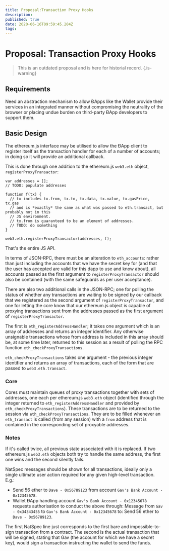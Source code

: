 ```yaml
---
title: Proposal:Transaction Proxy Hooks
description: 
published: true
date: 2020-06-16T09:59:45.204Z
tags: 
---
```


# Proposal: Transaction Proxy Hooks

> This is an outdated proposal and is here for historial record.
{.is-warning}

## Requirements

Need an abstraction mechanism to allow ÐApps like the Wallet provide their services in an integrated manner without compromising the neutrality of the browser or placing undue burden on third-party ÐApp developers to support them.

## Basic Design

The ethereum.js interface may be utilised to allow the ÐApp client to register itself as the transaction handler for each of a number of accounts; in doing so it will provide an additional callback.

This is done through one addition to the ethereum.js `web3.eth` object, `registerProxyTransactor`:

```
var addresses = [];
// TODO: populate addresses

function f(tx) {
  // tx includes tx.from, tx.to, tx.data, tx.value, tx.gasPrice, tx.gas
  // and is *exactly* the same as what was passed to eth.transact, but probably not in this
  // JS environment.
  // tx.from is guaranteed to be an element of addresses.
  // TODO: do something
}

web3.eth.registerProxyTransactor(addresses, f);
```

That's the entire JS API.

In terms of JSON-RPC, there must be an alteration to `eth_accounts`: rather than just including the accounts that we have the secret key for (and that the user has accepted are valid for this dapp to use and know about), all accounts passed as the first argument to `registerProxyTransactor` should also be contained (with the same safeguards as per user acceptance).

There are also two additional calls in the JSON-RPC; one for polling the status of whether any transactions are waiting to be signed by our callback that we registered as the second argument of `registerProxyTransactor`, and one for letting the core know that our ethereum.js object is capable of proxying transactions sent from the addresses passed as the first argument of `registerProxyTransactor`.

The first is `eth_registerAddressHandler`; it takes one argument which is an array of addresses and returns an integer identifier. Any otherwise unsignable transactions whose from address is included in this array should be, at some time later, returned to this session as a result of polling the RPC function `eth_checkProxyTransactions`.

`eth_checkProxyTransactions` takes one argument - the previous integer identifier and returns an array of transactions, each of the form that are passed to `web3.eth.transact`.

### Core

Cores must maintain queues of proxy transactions together with sets of addresses, one each per ethereum.js `web3.eth` object (identified through the integer returned to `eth_registerAddressHandler` and provided by `eth_checkProxyTransactions`). These transactions are to be returned to the session via `eth_checkProxyTransactions`. They are to be filled whenever an `eth_transact` is called (from any session) with a `from` address that is contained in the corresponding set of proxyable addresses.


### Notes

If it's called twice, all previous state associated with it is replaced. If two ethereum.js `web3.eth` objects both try to handle the same address, the first one wins and the second silently fails.

NatSpec messages should be shown for all transactions, ideally only a single ultimate user action required for any given high-level transaction. E.g.:

- Send 56 ether to `Dave - 0x56789123` from account `Gav's Bank Account - 0x12345678`.
- Wallet ÐApp handling account `Gav's Bank Account - 0x12345678` requests authorisation to conduct the above through: Message from `Gav - 0x34343455` to `Gav's Bank Account - 0x12345678` to: Send 56 ether to `Dave - 0x56789123`.

The first NatSpec line just corresponds to the first bare and impossible-to-sign transaction from a contract. The second is the actual transaction that will be signed, stating that Gav (the account for which we have a secret key), would sign a transaction instructing the wallet to send the funds.